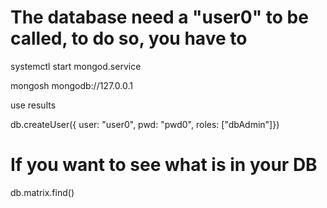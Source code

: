 # The database need a "user0" to be called, to do so, you have to

systemctl start mongod.service

mongosh mongodb://127.0.0.1

use results

db.createUser({ user: "user0", pwd: "pwd0", roles: ["dbAdmin"]})

# If you want to see what is in your DB

db.matrix.find()